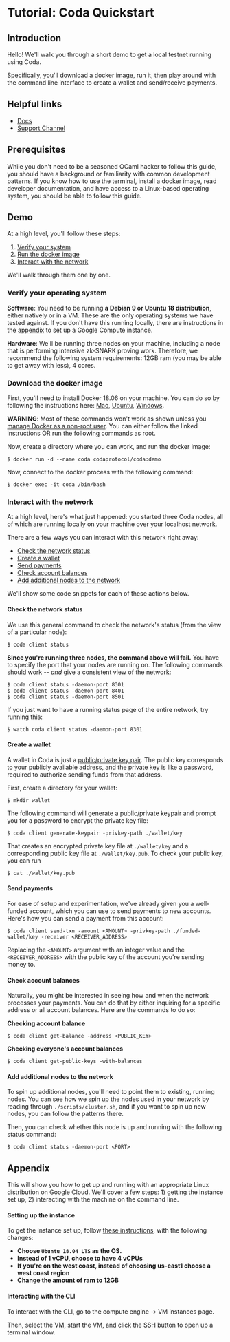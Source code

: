 # Tutorial: Coda Quickstart

## Introduction

Hello! We'll walk you through a short demo to get a local testnet running using Coda. 

Specifically, you'll download a docker image, run it, then play around with the command line interface to create a wallet and send/receive payments.

## Helpful links

- [Docs](https://codaprotocol.com/open.html)
- [Support Channel](https://discord.gg/Ur3tEAu)

## Prerequisites

While you don't need to be a seasoned OCaml hacker to follow this guide, you should have a background or familiarity with common development patterns. If you know how to use the terminal, install a docker image, read developer documentation, and have access to a Linux-based operating system, you should be able to follow this guide.

## Demo

At a high level, you'll follow these steps:

1. [Verify your system](#verify-your-system)
2. [Run the docker image](#download-the-docker-image)
3. [Interact with the network](#interact-with-the-network)

We'll walk through them one by one.

### Verify your operating system

**Software**: You need to be running **a Debian 9 or Ubuntu 18 distribution**, either natively or in a VM. These are the only operating systems we have tested against. If you don't have this running locally, there are instructions in the [appendix](#appendix) to set up a Google Compute instance.

**Hardware**: We'll be running three nodes on your machine, including a node that is performing intensive zk-SNARK proving work. Therefore, we recommend the following system requirements: 12GB ram (you may be able to get away with less), 4 cores. 

### Download the docker image

First, you'll need to install Docker 18.06 on your machine. You can do so by following the instructions here: [Mac](https://docs.docker.com/docker-for-mac/install/), [Ubuntu](https://docs.docker.com/install/linux/docker-ce/ubuntu/), [Windows](https://docs.docker.com/docker-for-windows/install/).

**WARNING**: Most of these commands won't work as shown unless you [manage Docker as a non-root user](https://docs.docker.com/install/linux/linux-postinstall/). You can either follow the linked instructions OR run the following commands as root.

Now, create a directory where you can work, and run the docker image:

```
$ docker run -d --name coda codaprotocol/coda:demo
```

Now, connect to the docker process with the following command:
```
$ docker exec -it coda /bin/bash
```

### Interact with the network

At a high level, here's what just happened: you started three Coda nodes, all of which are running locally on your machine over your localhost network.

There are a few ways you can interact with this network right away:
- [Check the network status](#check-the-network-status)
- [Create a wallet](#create-a-wallet)
- [Send payments](#send-payments)
- [Check account balances](#check-account-balances)
- [Add additional nodes to the network](#add-additional-nodes-to-the-network)

We'll show some code snippets for each of these actions below.

#### Check the network status

We use this general command to check the network's status (from the view of a particular node):

```
$ coda client status
```

**Since you're running three nodes, the command above will fail.** You have to specify the port that your nodes are running on. The following commands should work -- *and* give a consistent view of the network:

```
$ coda client status -daemon-port 8301
$ coda client status -daemon-port 8401
$ coda client status -daemon-port 8501

```

If you just want to have a running status page of the entire network, try running this:

```
$ watch coda client status -daemon-port 8301

```

#### Create a wallet

A wallet in Coda is just a [public/private key pair](https://en.wikipedia.org/wiki/Public-key_cryptography). The public key corresponds to your publicly available address, and the private key is like a password, required to authorize sending funds from that address. 

First, create a directory for your wallet:

```
$ mkdir wallet
```

The following command will generate a public/private keypair and prompt you for a password to encrypt the private key file:

```
$ coda client generate-keypair -privkey-path ./wallet/key
```

That creates an encrypted private key file at `./wallet/key` and a corresponding public key file at `./wallet/key.pub`. To check your public key, you can run

```
$ cat ./wallet/key.pub
```

#### Send payments

For ease of setup and experimentation, we've already given you a well-funded account, which you can use to send payments to new accounts. Here's how you can send a payment from this account:

```
$ coda client send-txn -amount <AMOUNT> -privkey-path ./funded-wallet/key -receiver <RECEIVER_ADDRESS>
```

Replacing the `<AMOUNT>` argument with an integer value and the `<RECEIVER_ADDRESS>` with the public key of the account you're sending money to.

#### Check account balances

Naturally, you might be interested in seeing how and when the network processes your payments. You can do that by either inquiring for a specific address or all account balances. Here are the commands to do so:

**Checking account balance**
```
$ coda client get-balance -address <PUBLIC_KEY>
```

**Checking everyone's account balances**
```
$ coda client get-public-keys -with-balances
```

#### Add additional nodes to the network

To spin up additional nodes, you'll need to point them to existing, running nodes. You can see how we spin up the nodes used in your network by reading through `./scripts/cluster.sh`, and if you want to spin up new nodes, you can follow the patterns there.

Then, you can check whether this node is up and running with the following status command:

```
$ coda client status -daemon-port <PORT>
```


## Appendix

This will show you how to get up and running with an appropriate Linux distribution on Google Cloud. We'll cover a few steps: 1) getting the instance set up, 2) interacting with the machine on the command line.

#### Setting up the instance

To get the instance set up, follow [these instructions](https://cloud.google.com/compute/docs/quickstart-linux), with the following changes:

- **Choose `Ubuntu 18.04 LTS` as the OS.**
- **Instead of 1 vCPU, choose to have 4 vCPUs**
- **If you're on the west coast, instead of choosing us-east1 choose a west coast region**
- **Change the amount of ram to 12GB**

#### Interacting with the CLI

To interact with the CLI, go to the compute engine -> VM instances page.

Then, select the VM, start the VM, and click the SSH button to open up a terminal window.

